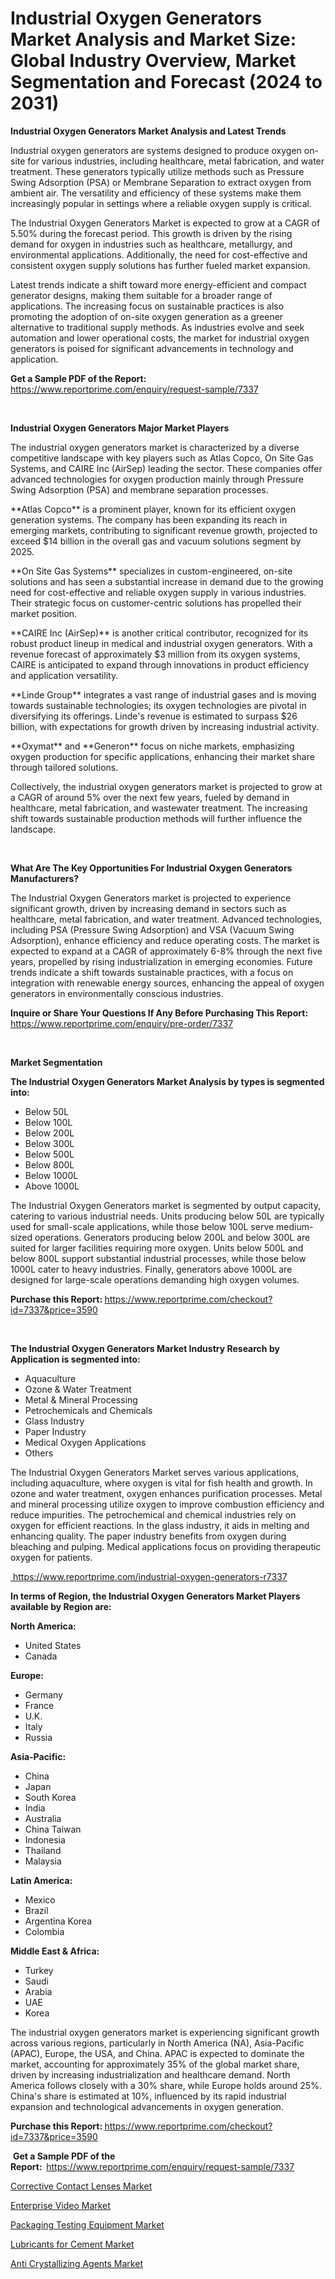 <p><h1>Industrial Oxygen Generators Market Analysis and Market Size: Global Industry Overview, Market Segmentation and Forecast (2024 to 2031)</h1></p><p><strong>Industrial Oxygen Generators Market Analysis and Latest Trends</strong></p>
<p><p>Industrial oxygen generators are systems designed to produce oxygen on-site for various industries, including healthcare, metal fabrication, and water treatment. These generators typically utilize methods such as Pressure Swing Adsorption (PSA) or Membrane Separation to extract oxygen from ambient air. The versatility and efficiency of these systems make them increasingly popular in settings where a reliable oxygen supply is critical.</p><p>The Industrial Oxygen Generators Market is expected to grow at a CAGR of 5.50% during the forecast period. This growth is driven by the rising demand for oxygen in industries such as healthcare, metallurgy, and environmental applications. Additionally, the need for cost-effective and consistent oxygen supply solutions has further fueled market expansion. </p><p>Latest trends indicate a shift toward more energy-efficient and compact generator designs, making them suitable for a broader range of applications. The increasing focus on sustainable practices is also promoting the adoption of on-site oxygen generation as a greener alternative to traditional supply methods. As industries evolve and seek automation and lower operational costs, the market for industrial oxygen generators is poised for significant advancements in technology and application.</p></p>
<p><strong>Get a Sample PDF of the Report:&nbsp;</strong> <a href="https://www.reportprime.com/enquiry/request-sample/7337">https://www.reportprime.com/enquiry/request-sample/7337</a></p>
<p>&nbsp;</p>
<p><strong>Industrial Oxygen Generators Major Market Players</strong></p>
<p><p>The industrial oxygen generators market is characterized by a diverse competitive landscape with key players such as Atlas Copco, On Site Gas Systems, and CAIRE Inc (AirSep) leading the sector. These companies offer advanced technologies for oxygen production mainly through Pressure Swing Adsorption (PSA) and membrane separation processes.</p><p>**Atlas Copco** is a prominent player, known for its efficient oxygen generation systems. The company has been expanding its reach in emerging markets, contributing to significant revenue growth, projected to exceed $14 billion in the overall gas and vacuum solutions segment by 2025.</p><p>**On Site Gas Systems** specializes in custom-engineered, on-site solutions and has seen a substantial increase in demand due to the growing need for cost-effective and reliable oxygen supply in various industries. Their strategic focus on customer-centric solutions has propelled their market position.</p><p>**CAIRE Inc (AirSep)** is another critical contributor, recognized for its robust product lineup in medical and industrial oxygen generators. With a revenue forecast of approximately $3 million from its oxygen systems, CAIRE is anticipated to expand through innovations in product efficiency and application versatility.</p><p>**Linde Group** integrates a vast range of industrial gases and is moving towards sustainable technologies; its oxygen technologies are pivotal in diversifying its offerings. Linde's revenue is estimated to surpass $26 billion, with expectations for growth driven by increasing industrial activity.</p><p>**Oxymat** and **Generon** focus on niche markets, emphasizing oxygen production for specific applications, enhancing their market share through tailored solutions.</p><p>Collectively, the industrial oxygen generators market is projected to grow at a CAGR of around 5% over the next few years, fueled by demand in healthcare, metal fabrication, and wastewater treatment. The increasing shift towards sustainable production methods will further influence the landscape.</p></p>
<p>&nbsp;</p>
<p><strong>What Are The Key Opportunities For Industrial Oxygen Generators Manufacturers?</strong></p>
<p><p>The Industrial Oxygen Generators market is projected to experience significant growth, driven by increasing demand in sectors such as healthcare, metal fabrication, and water treatment. Advanced technologies, including PSA (Pressure Swing Adsorption) and VSA (Vacuum Swing Adsorption), enhance efficiency and reduce operating costs. The market is expected to expand at a CAGR of approximately 6-8% through the next five years, propelled by rising industrialization in emerging economies. Future trends indicate a shift towards sustainable practices, with a focus on integration with renewable energy sources, enhancing the appeal of oxygen generators in environmentally conscious industries.</p></p>
<p><strong>Inquire or Share Your Questions If Any Before Purchasing This Report:</strong> <a href="https://www.reportprime.com/enquiry/pre-order/7337">https://www.reportprime.com/enquiry/pre-order/7337</a></p>
<p>&nbsp;</p>
<p><strong>Market Segmentation</strong></p>
<p><strong>The Industrial Oxygen Generators Market Analysis by types is segmented into:</strong></p>
<p><ul><li>Below 50L</li><li>Below 100L</li><li>Below 200L</li><li>Below 300L</li><li>Below 500L</li><li>Below 800L</li><li>Below 1000L</li><li>Above 1000L</li></ul></p>
<p><p>The Industrial Oxygen Generators market is segmented by output capacity, catering to various industrial needs. Units producing below 50L are typically used for small-scale applications, while those below 100L serve medium-sized operations. Generators producing below 200L and below 300L are suited for larger facilities requiring more oxygen. Units below 500L and below 800L support substantial industrial processes, while those below 1000L cater to heavy industries. Finally, generators above 1000L are designed for large-scale operations demanding high oxygen volumes.</p></p>
<p><strong>Purchase this Report:&nbsp;</strong><a href="https://www.reportprime.com/checkout?id=7337&price=3590">https://www.reportprime.com/checkout?id=7337&price=3590</a></p>
<p>&nbsp;</p>
<p><strong>The Industrial Oxygen Generators Market Industry Research by Application is segmented into:</strong></p>
<p><ul><li>Aquaculture</li><li>Ozone & Water Treatment</li><li>Metal & Mineral Processing</li><li>Petrochemicals and Chemicals</li><li>Glass Industry</li><li>Paper Industry</li><li>Medical Oxygen Applications</li><li>Others</li></ul></p>
<p><p>The Industrial Oxygen Generators Market serves various applications, including aquaculture, where oxygen is vital for fish health and growth. In ozone and water treatment, oxygen enhances purification processes. Metal and mineral processing utilize oxygen to improve combustion efficiency and reduce impurities. The petrochemical and chemical industries rely on oxygen for efficient reactions. In the glass industry, it aids in melting and enhancing quality. The paper industry benefits from oxygen during bleaching and pulping. Medical applications focus on providing therapeutic oxygen for patients.</p></p>
<p><a href="https://www.reportprime.com/industrial-oxygen-generators-r7337">&nbsp;https://www.reportprime.com/industrial-oxygen-generators-r7337</a></p>
<p><strong>In terms of Region, the Industrial Oxygen Generators Market Players available by Region are:</strong></p>
<p>
    <p> <strong> North America: </strong>
        <ul>
            <li>United States</li>
            <li>Canada</li>
        </ul>
        </p> 
    <p> <strong> Europe: </strong>
        <ul>
            <li>Germany</li>
            <li>France</li>
            <li>U.K.</li>
            <li>Italy</li>
            <li>Russia</li>
        </ul>
        </p> 
    <p> <strong> Asia-Pacific: </strong>
        <ul>
            <li>China</li>
            <li>Japan</li>
            <li>South Korea</li>
            <li>India</li>
            <li>Australia</li>
            <li>China Taiwan</li>
            <li>Indonesia</li>
            <li>Thailand</li>
            <li>Malaysia</li>
        </ul>
        </p> 
    <p> <strong> Latin America: </strong>
        <ul>
            <li>Mexico</li>
            <li>Brazil</li>
            <li>Argentina Korea</li>
            <li>Colombia</li>
        </ul>
        </p> 
    <p> <strong> Middle East & Africa: </strong>
        <ul>
            <li>Turkey</li>
            <li>Saudi</li>
            <li>Arabia</li>
            <li>UAE</li>
            <li>Korea</li>
        </ul>
    </p>
    </p>
<p><p>The industrial oxygen generators market is experiencing significant growth across various regions, particularly in North America (NA), Asia-Pacific (APAC), Europe, the USA, and China. APAC is expected to dominate the market, accounting for approximately 35% of the global market share, driven by increasing industrialization and healthcare demand. North America follows closely with a 30% share, while Europe holds around 25%. China's share is estimated at 10%, influenced by its rapid industrial expansion and technological advancements in oxygen generation.</p></p>
<p><strong>Purchase this Report: </strong><a href="https://www.reportprime.com/checkout?id=7337&price=3590">https://www.reportprime.com/checkout?id=7337&price=3590</a></p>
<p>&nbsp;<strong>Get a Sample PDF of the Report:&nbsp;&nbsp;</strong><a href="https://www.reportprime.com/enquiry/request-sample/7337">https://www.reportprime.com/enquiry/request-sample/7337</a></p>
<p><strong></strong></p>
<p><p><a href="https://www.linkedin.com/pulse/corrective-contact-lenses-market-forecasts-trends-impact-ap1gf?trackingId=BX%2FJ4DWRTyScJyw%2BI%2F8%2BBQ%3D%3D">Corrective Contact Lenses Market</a></p><p><a href="https://medium.com/@ruhinayunsa/enterprise-video-market-global-market-insights-and-sales-trends-2024-to-2031-aec18a9f7b67">Enterprise Video Market</a></p><p><a href="https://github.com/fdr6gh/Market-Research-Report-List-1/blob/main/packaging-testing-equipment-market.md">Packaging Testing Equipment Market</a></p><p><a href="https://issuu.com/reportprime-2/docs/lubricants-for-cement-market-size-2_f4b5971a78b143">Lubricants for Cement Market</a></p><p><a href="https://issuu.com/reportprime-2/docs/anti-crystallizing-agents-market-si_dae919db4f9701">Anti Crystallizing Agents Market</a></p></p>
